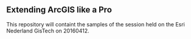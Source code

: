 ## Extending ArcGIS like a Pro
This repository will containt the samples of the session held on the Esri Nederland GisTech on 20160412.
